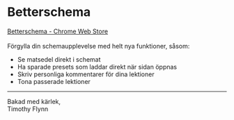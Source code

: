 # Betterschema
[Betterschema - Chrome Web Store](https://chrome.google.com/webstore/detail/betterschema/fkcgfacmlabdabalhfnknekgdhnopech) \
\
Förgylla din schemaupplevelse med helt nya funktioner, såsom:

- Se matsedel direkt i schemat
- Ha sparade presets som laddar direkt när sidan öppnas
- Skriv personliga kommentarer för dina lektioner
- Tona passerade lektioner
---
Bakad med kärlek,\
Timothy Flynn
